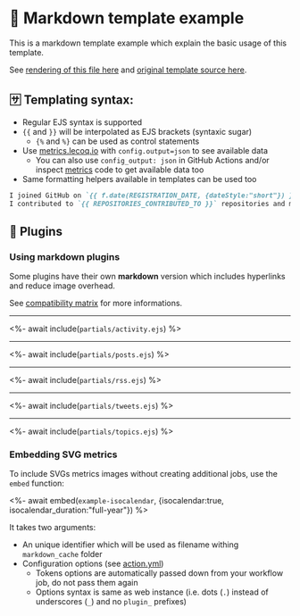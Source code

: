 # 📒 Markdown template example

This is a markdown template example which explain the basic usage of this template.

See [rendering of this file here](https://github.com/lowlighter/lowlighter/blob/master/metrics.markdown.full.md) and [original template source here](https://github.com/lowlighter/metrics/blob/master/source/templates/markdown/example.md).

## 🈂️ Templating syntax:

* Regular EJS syntax is supported
* `{{` and `}}` will be interpolated as EJS brackets (syntaxic sugar)
  * `{%` and `%}` can be used as control statements
* Use [metrics.lecoq.io](https://metrics.lecoq.io/) with `config.output=json` to see available data
  * You can also use `config_output: json` in GitHub Actions and/or inspect [metrics](https://github.com/lowlighter/metrics) code to get available data too
* Same formatting helpers available in templates can be used too

```markdown
I joined GitHub on `{{ f.date(REGISTRATION_DATE, {dateStyle:"short"}) }}`.
I contributed to `{{ REPOSITORIES_CONTRIBUTED_TO }}` repositories and made `{{ COMMITS }}` commits.
```

## 🧩 Plugins

### Using markdown plugins

Some plugins have their own **markdown** version which includes hyperlinks and reduce image overhead.

See [compatibility matrix](https://github.com/lowlighter/metrics#-templateplugin-compatibily-matrix) for more informations.

___

<%- await include(`partials/activity.ejs`) %>

___

<%- await include(`partials/posts.ejs`) %>

___

<%- await include(`partials/rss.ejs`) %>

___

<%- await include(`partials/tweets.ejs`) %>

___

<%- await include(`partials/topics.ejs`) %>

### Embedding SVG metrics

To include SVGs metrics images without creating additional jobs, use the `embed` function:

<%- await embed(`example-isocalendar`, {isocalendar:true, isocalendar_duration:"full-year"}) %>

It takes two arguments:
- An unique identifier which will be used as filename withing `markdown_cache` folder
- Configuration options (see [action.yml](https://github.com/lowlighter/metrics/blob/master/action.yml))
  - Tokens options are automatically passed down from your workflow job, do not pass them again
  - Options syntax is same as web instance (i.e. dots (`.`) instead of underscores (`_`) and no `plugin_` prefixes)
